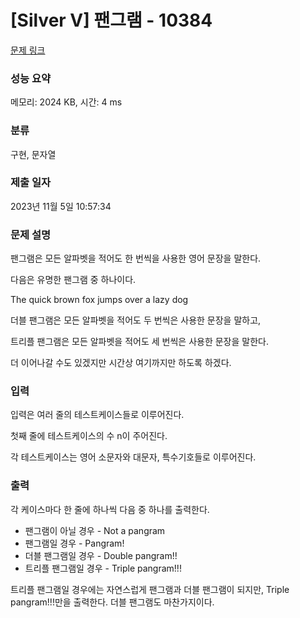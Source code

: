 # [Silver V] 팬그램 - 10384 

[문제 링크](https://www.acmicpc.net/problem/10384) 

### 성능 요약

메모리: 2024 KB, 시간: 4 ms

### 분류

구현, 문자열

### 제출 일자

2023년 11월 5일 10:57:34

### 문제 설명

<p>팬그램은 모든 알파벳을 적어도 한 번씩을 사용한 영어 문장을 말한다.</p>

<p>다음은 유명한 팬그램 중 하나이다.</p>

<p>The quick brown fox jumps over a lazy dog</p>

<p>더블 팬그램은 모든 알파벳을 적어도 두 번씩은 사용한 문장을 말하고,</p>

<p>트리플 팬그램은 모든 알파벳을 적어도 세 번씩은 사용한 문장을 말한다.</p>

<p>더 이어나갈 수도 있겠지만 시간상 여기까지만 하도록 하겠다.</p>

### 입력 

 <p>입력은 여러 줄의 테스트케이스들로 이루어진다.</p>

<p>첫째 줄에 테스트케이스의 수 n이 주어진다.</p>

<p>각 테스트케이스는 영어 소문자와 대문자, 특수기호들로 이루어진다.</p>

### 출력 

 <p>각 케이스마다 한 줄에 하나씩 다음 중 하나를 출력한다.</p>

<ul>
	<li>팬그램이 아닐 경우 - Not a pangram</li>
	<li>팬그램일 경우 - Pangram!</li>
	<li>더블 팬그램일 경우 - Double pangram!!</li>
	<li>트리플 팬그램일 경우 - Triple pangram!!!</li>
</ul>

<p>트리플 팬그램일 경우에는 자연스럽게 팬그램과 더블 팬그램이 되지만, Triple pangram!!!만을 출력한다. 더블 팬그램도 마찬가지이다.</p>

